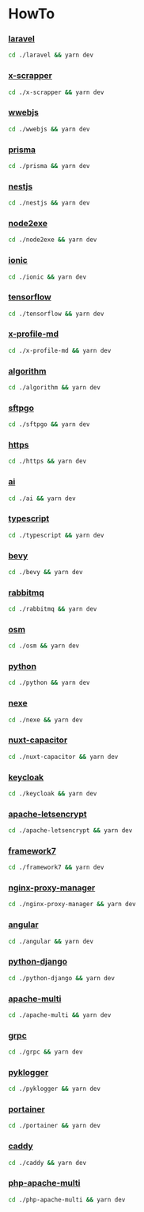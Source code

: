 # HowTo

### [laravel](./laravel)
```bash
cd ./laravel && yarn dev
```

### [x-scrapper](./x-scrapper)
```bash
cd ./x-scrapper && yarn dev
```

### [wwebjs](./wwebjs)
```bash
cd ./wwebjs && yarn dev
```

### [prisma](./prisma)
```bash
cd ./prisma && yarn dev
```

### [nestjs](./nestjs)
```bash
cd ./nestjs && yarn dev
```

### [node2exe](./node2exe)
```bash
cd ./node2exe && yarn dev
```

### [ionic](./ionic)
```bash
cd ./ionic && yarn dev
```

### [tensorflow](./tensorflow)
```bash
cd ./tensorflow && yarn dev
```

### [x-profile-md](./x-profile-md)
```bash
cd ./x-profile-md && yarn dev
```

### [algorithm](./algorithm)
```bash
cd ./algorithm && yarn dev
```

### [sftpgo](./sftpgo)
```bash
cd ./sftpgo && yarn dev
```

### [https](./https)
```bash
cd ./https && yarn dev
```

### [ai](./ai)
```bash
cd ./ai && yarn dev
```

### [typescript](./typescript)
```bash
cd ./typescript && yarn dev
```

### [bevy](./bevy)
```bash
cd ./bevy && yarn dev
```

### [rabbitmq](./rabbitmq)
```bash
cd ./rabbitmq && yarn dev
```

### [osm](./osm)
```bash
cd ./osm && yarn dev
```

### [python](./python)
```bash
cd ./python && yarn dev
```

### [nexe](./nexe)
```bash
cd ./nexe && yarn dev
```

### [nuxt-capacitor](./nuxt-capacitor)
```bash
cd ./nuxt-capacitor && yarn dev
```

### [keycloak](./keycloak)
```bash
cd ./keycloak && yarn dev
```

### [apache-letsencrypt](./apache-letsencrypt)
```bash
cd ./apache-letsencrypt && yarn dev
```

### [framework7](./framework7)
```bash
cd ./framework7 && yarn dev
```

### [nginx-proxy-manager](./nginx-proxy-manager)
```bash
cd ./nginx-proxy-manager && yarn dev
```

### [angular](./angular)
```bash
cd ./angular && yarn dev
```

### [python-django](./python-django)
```bash
cd ./python-django && yarn dev
```

### [apache-multi](./apache-multi)
```bash
cd ./apache-multi && yarn dev
```

### [grpc](./grpc)
```bash
cd ./grpc && yarn dev
```

### [pyklogger](./pyklogger)
```bash
cd ./pyklogger && yarn dev
```

### [portainer](./portainer)
```bash
cd ./portainer && yarn dev
```

### [caddy](./caddy)
```bash
cd ./caddy && yarn dev
```

### [php-apache-multi](./php-apache-multi)
```bash
cd ./php-apache-multi && yarn dev
```
